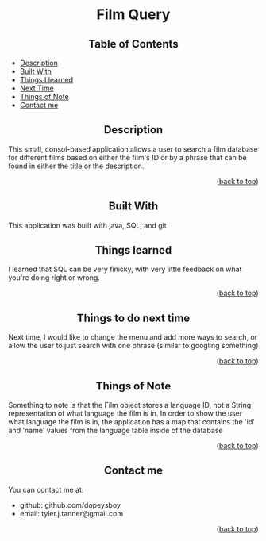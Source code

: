 <a name="readme-top"></a>
<h1 align="center">Film Query</h1>
<h2 align="center">Table of Contents</h2>
<ul>
    <li><a href="#readme-description">Description</a></li>
    <li><a href="#readme-built">Built With</a></li>
    <li><a href="#readme-learned">Things I learned</a></li>
    <li><a href="#readme-future">Next Time</a></li>
    <li><a href="#readme-note">Things of Note</a></li>
    <li><a href="#readme-contact">Contact me</a></li>
</ul>
<a name="readme-description"></a>
<h2 align="center">Description</h2>
<p>This small, consol-based application allows a user to search a film database for different films based on either the film's ID or by a phrase that can be found in either the title or the description.</p>
<p align="right">(<a href="#readme-top">back to top</a>)</p>
<a name="readme-built"></a>
<h2 align="center">Built With</h2>
<p>This application was built with java, SQL, and git</p>
<a name="readme-learned"></a>
<h2 align="center">Things learned</h2>
<p>I learned that SQL can be very finicky, with very little feedback on what you're doing right or wrong.</p>
<p align="right">(<a href="#readme-top">back to top</a>)</p>
<a name="readme-future"></a>
<h2 align="center">Things to do next time</h2>
<p>Next time, I would like to change the menu and add more ways to search, or allow the user to just search with one phrase (similar to googling something)</p>
<p align="right">(<a href="#readme-top">back to top</a>)</p>
<a name="readme-note"></a>
<h2 align="center">Things of Note</h2>
<p>Something to note is that the Film object stores a language ID, not a String representation of what language the film is in. In order to show the user what language the film is in, the application has a map that contains the 'id' and 'name' values from the language table inside of the database</p>
<p align="right">(<a href="#readme-top">back to top</a>)</p>
<a name="readme-contact"></a>
<h2 align="center">Contact me</h2>
<p>You can contact me at:</p>
	<ul>
		<li>github: github.com/dopeysboy</li>
		<li>email: tyler.j.tanner@gmail.com</li>
	</ul>
<p align="right">(<a href="#readme-top">back to top</a>)</p>
